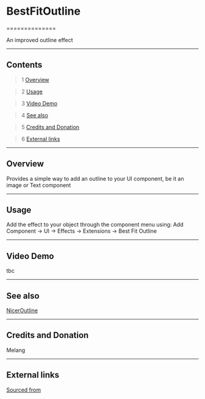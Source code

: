 # BestFitOutline

==============

An improved outline effect

---------

## Contents

> 1 [Overview](#markdown-header-overview)

> 2 [Usage](#markdown-header-usage)

> 3 [Video Demo](#markdown-header-video-demo)

> 4 [See also](#markdown-header-see-also)

> 5 [Credits and Donation](#markdown-header-credits-and-donation)

> 6 [External links](#markdown-header-external-links)

---------

## Overview

Provides a simple way to add an outline to your UI component, be it an image or Text component

---------

## Usage

Add the effect to your object through the component menu using:
Add Component -> UI -> Effects -> Extensions -> Best Fit Outline 

---------

## Video Demo

tbc

---------

## See also

[NicerOutline](https://bitbucket.org/UnityUIExtensions/unity-ui-extensions/wiki/Controls/NicerOutline)

---------

## Credits and Donation

Melang

---------

## External links

[Sourced from](http://forum.unity3d.com/members/melang.593409/)
